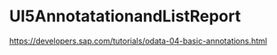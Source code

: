 # UI5AnnotatationandListReport

https://developers.sap.com/tutorials/odata-04-basic-annotations.html